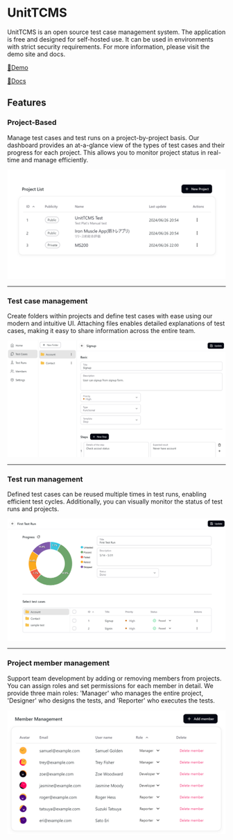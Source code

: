 # UnitTCMS

UnitTCMS is an open source test case management system. The application is free and designed for self-hosted use. It can be used in environments with strict security requirements. For more information, please visit the demo site and docs.

[🧪Demo](https://www.unittcms.org)

[📘Docs](https://kimatata.github.io/unittcms/docs)

## Features

### Project-Based

Manage test cases and test runs on a project-by-project basis. Our dashboard provides an at-a-glance view of the types of test cases and their progress for each project. This allows you to monitor project status in real-time and manage efficiently.

![Project-Based](./frontend/public/top/light/project.png)

<hr />

### Test case management

Create folders within projects and define test cases with ease using our modern and intuitive UI. Attaching files enables detailed explanations of test cases, making it easy to share information across the entire team.

![Test Case Management](./frontend/public/top/light/case.png)

<hr />

### Test run management

Defined test cases can be reused multiple times in test runs, enabling efficient test cycles. Additionally, you can visually monitor the status of test runs and projects.

![Test Run Management](./frontend/public/top/light/run.png)

<hr />

### Project member management

Support team development by adding or removing members from projects. You can assign roles and set permissions for each member in detail. We provide three main roles: 'Manager' who manages the entire project, 'Designer' who designs the tests, and 'Reporter' who executes the tests.

![Member Management](./frontend/public/top/light/member.png)
